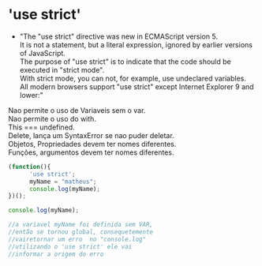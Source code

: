 # 'use strict'

* "The "use strict" directive was new in ECMAScript version 5.  
It is not a statement, but a literal expression, ignored by earlier versions of JavaScript.  
The purpose of "use strict" is to indicate that the code should be executed in "strict mode".  
With strict mode, you can not, for example, use undeclared variables.  
All modern browsers support "use strict" except Internet Explorer 9 and lower:"

Nao permite o uso de Variaveis sem o var.  
Nao permite o uso do with.  
This === undefined.  
Delete, lança um SyntaxError se nao puder deletar.  
Objetos, Propriedades devem ter nomes diferentes.  
Funções, argumentos devem ter nomes diferentes.  

```js
(function(){
      'use strict';
      myName = "matheus";
      console.log(myName);
})();

console.log(myName);

//a variavel myName foi definida sem VAR,
//então se tornou global, consequetemente
//vairetornar um erro  no "console.log"
//utilizando o 'use strict' ele vai
//informar a origem do erro

```
